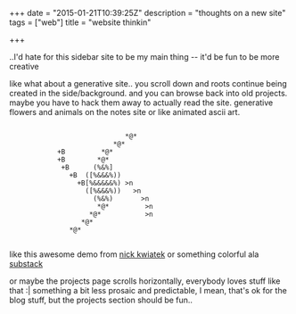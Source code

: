 +++
date = "2015-01-21T10:39:25Z"
description = "thoughts on a new site"
tags = ["web"]
title = "website thinkin"

+++

..I'd hate for this sidebar site to be my main thing --
it'd be fun to be more creative

like what about a generative site..
you scroll down and roots continue being created in the side/background.
and you can browse back into old projects.
maybe you have to hack them away to actually read the site.
generative flowers and animals on the notes site
or like animated ascii art.

```

                             *@*
                          *@*
            +B         *@*
            +B        *@*
             +B      (%&%]
               +B  ([%&&&%))
                 +B[%&&&&&%) >n
                   ([%&&&%))   >n
                     (%&%)       >n
                      *@*         >n
                    *@*           >n
                  *@*
               *@*


```

like this awesome demo from [nick kwiatek](http://nkwiatek.com/experiments/ascii#)
or something colorful ala [substack](substack.net)

or maybe the projects page scrolls horizontally,
everybody loves stuff like that :|
something a bit less prosaic and predictable,
I mean, that's ok for the blog stuff,
but the projects section should be fun..
